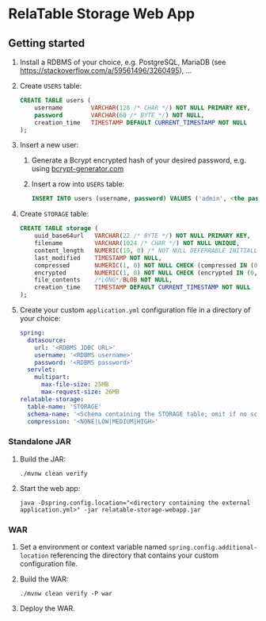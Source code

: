 RelaTable Storage Web App
=========================

## Getting started

1. Install a RDBMS of your choice, e.g. PostgreSQL, MariaDB (see https://stackoverflow.com/a/59561496/3260495), ...
2. Create `USERS` table:
   
   ```sql
   CREATE TABLE users (
       username        VARCHAR(128 /* CHAR */) NOT NULL PRIMARY KEY,
       password        VARCHAR(60 /* BYTE */) NOT NULL,
       creation_time   TIMESTAMP DEFAULT CURRENT_TIMESTAMP NOT NULL
   );
   ```

3. Insert a new user:
   1. Generate a Bcrypt encrypted hash of your desired password, e.g. using [bcrypt-generator.com](https://bcrypt-generator.com)
   2. Insert a row into `USERS` table:
      
      ```sql
      INSERT INTO users (username, password) VALUES ('admin', <the password hash>);
      ```

4. Create `STORAGE` table:
   
   ```sql
   CREATE TABLE storage (
       uuid_base64url   VARCHAR(22 /* BYTE */) NOT NULL PRIMARY KEY,
       filename         VARCHAR(1024 /* CHAR */) NOT NULL UNIQUE,
       content_length   NUMERIC(19, 0) /* NOT NULL DEFERRABLE INITIALLY DEFERRED */ CHECK (content_length >= 0),
       last_modified    TIMESTAMP NOT NULL,
       compressed       NUMERIC(1, 0) NOT NULL CHECK (compressed IN (0, 1)),
       encrypted        NUMERIC(1, 0) NOT NULL CHECK (encrypted IN (0, 1)),
       file_contents    /*LONG*/BLOB NOT NULL,
       creation_time    TIMESTAMP DEFAULT CURRENT_TIMESTAMP NOT NULL
   );
   ```

5. Create your custom `application.yml` configuration file in a directory of your choice:
   
   ```yml
   spring:
     datasource:
       url: '<RDBMS JDBC URL>'
       username: '<RDBMS username>'
       password: '<RDBMS password>'
     servlet:
       multipart:
         max-file-size: 25MB
         max-request-size: 26MB
   relatable-storage:
     table-name: 'STORAGE'
     schema-name: '<Schema containing the STORAGE table; omit if no schema prefix is needed>'
     compression: '<NONE|LOW|MEDIUM|HIGH>'
   ```

### Standalone JAR

1. Build the JAR:
   
   ```console
   ./mvnw clean verify
   ```

2. Start the web app:
   
   ```console
   java -Dspring.config.location="<directory containing the external application.yml>" -jar relatable-storage-webapp.jar
   ```

### WAR

1. Set a environment or context variable named `spring.config.additional-location` referencing the directory that contains your custom configuration file.
2. Build the WAR:
   
   ```console
   ./mvnw clean verify -P war
   ```

3. Deploy the WAR.
